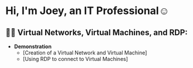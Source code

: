 <h1>Hi, I'm Joey, an IT Professional</a>☺</h1>

<h2>👨‍💻 Virtual Networks, Virtual Machines, and RDP:</h2>

- <b>Demonstration</b>
  - [Creation of a Virtual Network and Virtual Machine]
  - [Using RDP to connect to Virtual Machines] 

